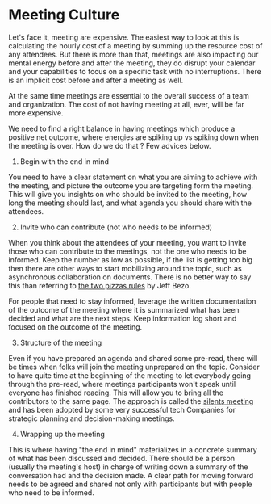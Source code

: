 # Meeting Culture

Let's face it, meeting are expensive. The easiest way to look at this is calculating the hourly cost of a meeting by summing up the resource cost of any attendees. But there is more than that, meetings are also impacting our mental energy before and after the meeting, they do disrupt your calendar and your capabilities to focus on a specific task with no interruptions. There is an implicit cost before and after a meeting as well. 

At the same time meetings are essential to the overall success of a team and organization. The cost of not having meeting at all, ever, will be far more expensive. 

We need to find a right balance in having meetings which produce a positive net outcome, where energies are spiking up vs spiking down when the meeting is over. How do we do that ? Few advices below.

1. Begin with the end in mind 

You need to have a clear statement on what you are aiming to achieve with the meeting, and picture the outcome you are targeting form the meeting. This will give you insights on who should be invited to the meeting, how long the meeting should last, and what agenda you should share with the attendees. 

2. Invite who can contribute (not who needs to be informed)

When you think about the attendees of your meeting, you want to invite those who can contribute to the meetings, not the one who needs to be informed. Keep the number as low as possible, if the list is getting too big then there are other ways to start mobilizing around the topic, such as asynchronous collaboration on documents.  There is no better way to say this than referring to [the two pizzas rules](https://www.inc.com/business-insider/jeff-bezos-productivity-tip-two-pizza-rule.html) by Jeff Bezo.

For people that need to stay informed, leverage the written documentation of the outcome of the meeting where it is summarized what has been decided and what are the next steps. Keep information log short and focused on the outcome of the meeting. 

3. Structure of the meeting

Even if you have prepared an agenda and shared some pre-read, there will be times when folks will join the meeting unprepared on the topic. Consider to have quite time at the beginning of the meeting to let everybody going through the pre-read, where meetings participants won't speak until everyone has finished reading. This will allow you to bring all the contributors to the same page. The approach is called the [silents meeting](https://www.cnbc.com/2018/11/07/amazon-and-square-execs-swear-by-the-silent-meeting--heres-why.html) and has been adopted by some very successful tech Companies for strategic planning and decision-making meetings.

4. Wrapping up the meeting

This is where having "the end in mind" materializes in a concrete summary of what has been discussed and decided. There should be a person (usually the meeting's host) in charge of writing down a summary of the conversation had and the decision made. A clear path for moving forward needs to be agreed and shared not only with participants but with people who need to be informed.  

